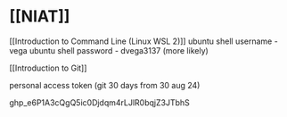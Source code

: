 # [[NIAT]]

[[Introduction to Command Line (Linux WSL 2)]]
ubuntu shell username - vega 
ubuntu shell password - dvega3137 (more likely)

[[Introduction to Git]]

personal access token (git 30 days from 30 aug 24)

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